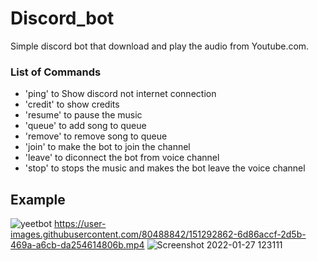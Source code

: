 # Discord_bot
Simple discord bot that download and play the audio from Youtube.com.

### List of Commands
* 'ping' to Show discord not internet connection
* 'credit' to show credits
* 'resume' to pause the music
* 'queue' to add song to queue
* 'remove' to remove song to queue
* 'join' to make the bot to join the channel
* 'leave' to diconnect the bot from voice channel
* 'stop' to stops the music and makes the bot leave the voice channel

## Example

![yeetbot](https://user-images.githubusercontent.com/80488842/151290612-0cd4be23-a568-43b8-abc4-3c157812c287.png)
https://user-images.githubusercontent.com/80488842/151292862-6d86accf-2d5b-469a-a6cb-da254614806b.mp4
![Screenshot 2022-01-27 123111](https://user-images.githubusercontent.com/80488842/151292319-5f1b4a86-8cb2-4fbe-bba3-e60a0652f894.png)

